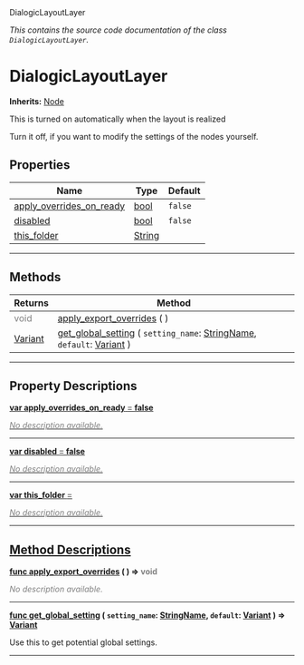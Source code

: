 
<div class="header-banner purple">
<div class="header-label purple">DialogicLayoutLayer</div>
</div>

*This contains the source code documentation of the class `DialogicLayoutLayer`.*
        
# DialogicLayoutLayer
**Inherits:** [Node](https://docs.godotengine.org/en/latest/classes/class_node.html#class-node)

This is turned on automatically when the layout is realized 
 
Turn it off, if you want to modify the settings of the nodes yourself.
## Properties
Name | Type | Default 
--- | --- | --- 
[<span class="hljs-title">apply_overrides_on_ready</span>](#property-apply_overrides_on_ready) | [bool](https://docs.godotengine.org/en/latest/classes/class_bool.html#class-bool) |  `false` 
[<span class="hljs-title">disabled</span>](#property-disabled) | [bool](https://docs.godotengine.org/en/latest/classes/class_bool.html#class-bool) |  `false` 
[<span class="hljs-title">this_folder</span>](#property-this_folder) | [String](https://docs.godotengine.org/en/latest/classes/class_string.html#class-string) |   
--- 

## Methods
Returns | Method 
--- | --- 
<span style = "color: gray">void</span> | [<span class="hljs-title">apply_export_overrides</span>](#method-apply_export_overrides) ( ) 
<span class="hljs-attribute">[Variant](https://docs.godotengine.org/en/latest/classes/class_variant.html#class-variant)</span> | [<span class="hljs-title">get_global_setting</span>](#method-get_global_setting) ( `setting_name`: [StringName](https://docs.godotengine.org/en/latest/classes/class_stringname.html#class-stringname), `default`: [Variant](https://docs.godotengine.org/en/latest/classes/class_variant.html#class-variant) ) 
--- 
## Property Descriptions



<a class="header" id="property-apply_overrides_on_ready" href="#property-apply_overrides_on_ready">**<span class="hljs-attribute">var</span> <span class="hljs-title">apply_overrides_on_ready</span> <span style = "color: gray"> = </span> false** 



 <span style = "color: gray">*No description available.*</span> 

---



<a class="header" id="property-disabled" href="#property-disabled">**<span class="hljs-attribute">var</span> <span class="hljs-title">disabled</span> <span style = "color: gray"> = </span> false** 



 <span style = "color: gray">*No description available.*</span> 

---



<a class="header" id="property-this_folder" href="#property-this_folder">**<span class="hljs-attribute">var</span> <span class="hljs-title">this_folder</span> <span style = "color: gray"> = </span> <unknown>** 



 <span style = "color: gray">*No description available.*</span> 

---

## Method Descriptions



<a class="header" id="method-apply_export_overrides" href="#method-apply_export_overrides">**<span class="hljs-attribute">func</span> [<span class="hljs-title">apply_export_overrides</span>](#method-apply_export_overrides) ( )</a>  ⇒ <span style = "color: gray">void</span>** 



 <span style = "color: gray">*No description available.*</span> 

---



<a class="header" id="method-get_global_setting" href="#method-get_global_setting">**<span class="hljs-attribute">func</span> [<span class="hljs-title">get_global_setting</span>](#method-get_global_setting) ( `setting_name`: [StringName](https://docs.godotengine.org/en/latest/classes/class_stringname.html#class-stringname), `default`: [Variant](https://docs.godotengine.org/en/latest/classes/class_variant.html#class-variant) )</a>  ⇒ <span class="hljs-attribute">[Variant](https://docs.godotengine.org/en/latest/classes/class_variant.html#class-variant)</span>** 



Use this to get potential global settings.

---

